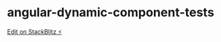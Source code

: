 # angular-dynamic-component-tests

[Edit on StackBlitz ⚡️](https://stackblitz.com/edit/angular-dynamic-component-tests)